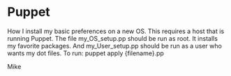 # Puppet
How I install my basic preferences on a new OS.
This requires a host that is running Puppet.
The file my_OS_setup.pp should be run as root.  It installs my favorite packages.
And my_User_setup.pp should be run as a user who wants my dot files.
To run:
puppet apply {filename}.pp

Mike

